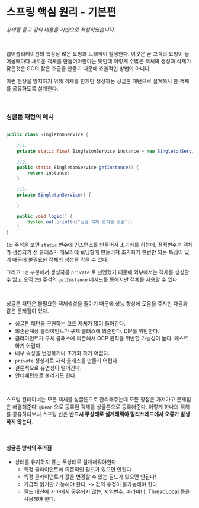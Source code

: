 # 스프링 핵심 원리 - 기본편
_강의를 듣고 강의 내용을 기반으로 작성하였습니다._

<br>

웹어플리케이션의 특징상 많은 요청과 트래픽이 발생한다. 이것은 곧 고객의 요청이 들어올때마다 새로운 객체를 만들어야한다는 뜻인데 이렇게 수많은 객체의 생성과 
삭제가 잦은것은 GC의 잦은 호출을 만들기 때문에 효율적인 방법이 아니다. 

이런 현상을 방지하기 위해 객체를 한개만 생성하는 싱글톤 패턴으로 설계해서 한 객체를 공유하도록 설계한다.

<br>

### 싱글톤 패턴의 예시
```java

public class SingletonService {
    
    //1.
    private static final SingletonService instance = new SingletonService();
    
    //2.
    public static SingletonService getInstance() {
        return instance;
    }

    //3.
    private SingletonService() {

    }

    public void logic() {
        System.out.println("싱글 객체 로직을 호출");
    }
}

```
 `1번` 주석을 보면 `static` 변수에 인스턴스를 만들어서 초기화를 하는데, 정적변수는 객체가 생성되기 전 클래스가 메모리에 로딩할때 만들어져 초기화가 한번만 되는 
 특징이 있기 때문에 불필요한 객체의 생성을 막을 수 있다.

그리고 `3번` 부분에서 생성자를 `private` 로 선언했기 때문에 외부에서는 객체를 생성할수 없고 오직 `2번` 주석의 `getInstance` 메서드를 통해서만 객체를 
사용할 수 있다.

<br>

싱글톤 패턴은 불필요한 객체생성을 줄이기 때문에 성능 향상에 도움을 주지만 다음과 같은 문제점이 있다.

- 싱글톤 패턴을 구현하는 코드 자체가 많이 들어간다.
- 의존관계상 클라이언트가 구체 클래스에 의존한다. DIP를 위반한다. 
- 클라이언트가 구체 클래스에 의존해서 OCP 원칙을 위반할 가능성이 높다. 테스트하기 어렵다.
- 내부 속성을 변경하거나 초기화 하기 어렵다.
- `private` 생성자로 자식 클래스를 만들기 어렵다.
- 결론적으로 유연성이 떨어진다.
- 안티패턴으로 불리기도 한다.

<br>
  
스프링 컨테이너는 모든 객체를 싱글톤으로 관리해주는데 모든 장점은 가져가고 문제점은 해결해준다! `@Bean` 으로 등록된 객체를 싱글톤으로 등록해준다.
이렇게 하나의 객체를 공유하다보니 스프링 빈은 **반드시 무상태로 설계해줘야 멀티쓰레드에서 오류가 발생하지 않는다.** 

<br>

#### 싱글톤 방식의 주의점
- 상태를 유지하지 않는 무상태로 설계해줘야한다.
  - 특정 클라이언트에 의존적인 필드가 있으면 안된다.
  - 특정 클라이언트가 값을 변경할 수 있는 필드가 있으면 안된다!
  - 가급적 읽기만 가능해야 한다. -> 값의 수정이 불가능해야 한다.
  - 필드 대신에 자바에서 공유되지 않는, 지역변수, 파라미터, ThreadLocal 등을 사용해야 한다.


 
<br>
<br>



